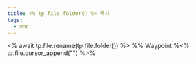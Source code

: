```yaml
---
title: <% tp.file.folder() %> 목차
tags:
  - moc
---
```

<% await tp.file.rename(tp.file.folder()) %>
%% Waypoint %<% tp.file.cursor_append("") %>%
